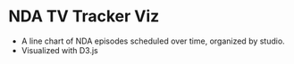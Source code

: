 # NDA TV Tracker Viz

- A line chart of NDA episodes scheduled over time, organized by studio.
- Visualized with D3.js
